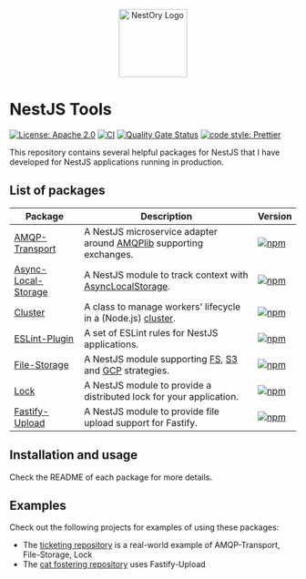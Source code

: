 <p align="center">
  <a href="https://github.com/getlarge/nestjs-tools/" target="blank"><img src="https://ipfs.io/ipfs/QmQ6CMaraTMrv8byJfY64mDM6o7citx1pgEobMKWEJaSCB?filename=ory-nestjs-min.png" width="120" alt="NestOry Logo" /></a>
</p>

# NestJS Tools

[![License: Apache 2.0](https://img.shields.io/badge/License-Apache-yellow.svg)](https://opensource.org/license/apache-2-0)
[![CI](https://github.com/getlarge/nestjs-tools/actions/workflows/node.yml/badge.svg)](https://github.com/getlarge/nestjs-tools/actions/workflows/node.yml)
[![Quality Gate Status](https://sonarcloud.io/api/project_badges/measure?project=getlarge_nestjs-tools&metric=alert_status)](https://sonarcloud.io/summary/new_code?id=getlarge_nestjs-tools)
[![code style: Prettier](https://img.shields.io/badge/code_style-prettier-ff69b4.svg?style=flat-square)](https://github.com/prettier/prettier)

This repository contains several helpful packages for NestJS that I have developed for NestJS applications running in production.

## List of packages

| Package                                                         | Description                                                          | Version                                                                                                                                                            |
| --------------------------------------------------------------- | -------------------------------------------------------------------- | ------------------------------------------------------------------------------------------------------------------------------------------------------------------ |
| [AMQP-Transport](./packages/amqp-transport/README.md)           | A NestJS microservice adapter around [AMQPlib] supporting exchanges. | [![npm](https://img.shields.io/npm/v/@getlarge/nestjs-tools-amqp-transport.svg?style=flat)](https://npmjs.org/package/@getlarge/nestjs-tools-amqp-transport)       |
| [Async-Local-Storage](./packages/async-local-storage/README.md) | A NestJS module to track context with [AsyncLocalStorage].           | [![npm](https://img.shields.io/npm/v/@getlarge/nestjs-tools-async-local-storage?style=flat)](https://npmjs.org/package/@getlarge/nestjs-tools-async-local-storage) |
| [Cluster](./packages/cluster/README.md)                         | A class to manage workers' lifecycle in a (Node.js) [cluster].       | [![npm](https://img.shields.io/npm/v/@getlarge/nestjs-tools-cluster?style=flat)](https://npmjs.org/package/@getlarge/nestjs-tools-cluster)                         |
| [ESLint-Plugin](./packages/eslint-plugin-/README.md)               | A set of ESLint rules for NestJS applications.                       | [![npm](https://img.shields.io/npm/v/@getlarge/eslint-plugin-nestjs-tools?style=flat)](https://npmjs.org/package/@getlarge/eslint-plugin-nestjs-tools)               |
| [File-Storage](./packages/file-storage/README.md)               | A NestJS module supporting [FS], [S3] and [GCP] strategies.          | [![npm](https://img.shields.io/npm/v/@getlarge/nestjs-tools-file-storage?style=flat)](https://npmjs.org/package/@getlarge/nestjs-tools-file-storage)               |
| [Lock](./packages/lock/README.md)                               | A NestJS module to provide a distributed lock for your application.  | [![npm](https://img.shields.io/npm/v/@getlarge/nestjs-tools-lock?style=flat)](https://npmjs.org/package/@getlarge/nestjs-tools-lock)                               |
| [Fastify-Upload](./packages/fastify-upload/README.md)           | A NestJS module to provide file upload support for Fastify.          | [![npm](https://img.shields.io/npm/v/@getlarge/nestjs-tools-fastify-upload?style=flat)](https://npmjs.org/package/@getlarge/nestjs-tools-fastify-upload)           |

## Installation and usage

Check the README of each package for more details.

## Examples

Check out the following projects for examples of using these packages:

- The [ticketing repository](https://github.com/getlarge/ticketing) is a real-world example of AMQP-Transport, File-Storage, Lock
- The [cat fostering repository](https://github.com/getlarge/catfostering) uses Fastify-Upload

[AMQPlib]: https://amqp-node.github.io/amqplib/
[AsyncLocalStorage]: https://nodejs.org/api/async_context.html#class-asynclocalstorage
[cluster]: https://nodejs.org/api/cluster.html
[FS]: https://nodejs.org/api/fs.html
[S3]: https://aws.amazon.com/s3/
[GCP]: https://cloud.google.com/storage
